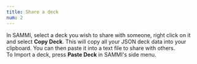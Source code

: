 ```yaml
---
title: Share a deck
num: 2
---
```


In SAMMI, select a deck you wish to share with someone, right click on it and select **Copy Deck**. This will copy all your JSON deck data into your clipboard. You can then paste it into a text file to share with others.\
To Import a deck, press **Paste Deck** in SAMMI's side menu.